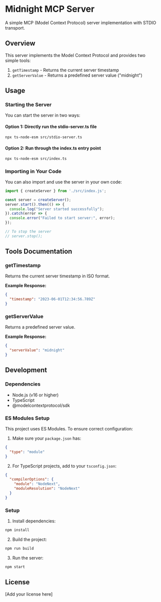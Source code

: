 # Midnight MCP Server

A simple MCP (Model Context Protocol) server implementation with STDIO transport.

## Overview

This server implements the Model Context Protocol and provides two simple tools:

1. `getTimestamp` - Returns the current server timestamp
2. `getServerValue` - Returns a predefined server value ("midnight")

## Usage

### Starting the Server

You can start the server in two ways:

#### Option 1: Directly run the stdio-server.ts file

```bash
npx ts-node-esm src/stdio-server.ts
```

#### Option 2: Run through the index.ts entry point

```bash
npx ts-node-esm src/index.ts
```

### Importing in Your Code

You can also import and use the server in your own code:

```typescript
import { createServer } from './src/index.js';

const server = createServer();
server.start().then(() => {
  console.log("Server started successfully");
}).catch(error => {
  console.error("Failed to start server:", error);
});

// To stop the server
// server.stop();
```

## Tools Documentation

### getTimestamp

Returns the current server timestamp in ISO format.

**Example Response:**
```json
{
  "timestamp": "2023-06-01T12:34:56.789Z"
}
```

### getServerValue

Returns a predefined server value.

**Example Response:**
```json
{
  "serverValue": "midnight"
}
```

## Development

### Dependencies

- Node.js (v16 or higher)
- TypeScript
- @modelcontextprotocol/sdk

### ES Modules Setup

This project uses ES Modules. To ensure correct configuration:

1. Make sure your `package.json` has:
```json
{
  "type": "module"
}
```

2. For TypeScript projects, add to your `tsconfig.json`:
```json
{
  "compilerOptions": {
    "module": "NodeNext",
    "moduleResolution": "NodeNext"
  }
}
```

### Setup

1. Install dependencies:
```bash
npm install
```

2. Build the project:
```bash
npm run build
```

3. Run the server:
```bash
npm start
```

## License

[Add your license here]
